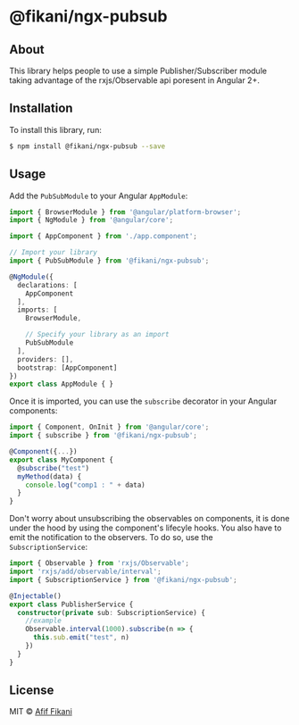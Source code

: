 # @fikani/ngx-pubsub
## About

This library helps people to use a simple Publisher/Subscriber module taking advantage of the rxjs/Observable api poresent in Angular 2+.

## Installation

To install this library, run:

```bash
$ npm install @fikani/ngx-pubsub --save
```

## Usage


Add the `PubSubModule` to your Angular `AppModule`:

```typescript
import { BrowserModule } from '@angular/platform-browser';
import { NgModule } from '@angular/core';

import { AppComponent } from './app.component';

// Import your library
import { PubSubModule } from '@fikani/ngx-pubsub';

@NgModule({
  declarations: [
    AppComponent
  ],
  imports: [
    BrowserModule,

    // Specify your library as an import
    PubSubModule
  ],
  providers: [],
  bootstrap: [AppComponent]
})
export class AppModule { }
```

Once it is imported, you can use the `subscribe` decorator in your Angular components:

```typescript
import { Component, OnInit } from '@angular/core';
import { subscribe } from '@fikani/ngx-pubsub';

@Component({...})
export class MyComponent {
  @subscribe("test")
  myMethod(data) {
    console.log("comp1 : " + data)
  }
}
```
Don't worry about unsubscribing the observables on components, it is done under the hood by using the component's lifecyle hooks. 
You also have to emit the notification to the observers. To do so, use the `SubscriptionService`:
```typescript
import { Observable } from 'rxjs/Observable';
import 'rxjs/add/observable/interval';
import { SubscriptionService } from '@fikani/ngx-pubsub';

@Injectable()
export class PublisherService {
  constructor(private sub: SubscriptionService) {
    //example
    Observable.interval(1000).subscribe(n => {
      this.sub.emit("test", n)
    })
  }
}
```

## License

MIT © [Afif Fikani](mailto:afif.fikani@gmail.com)
